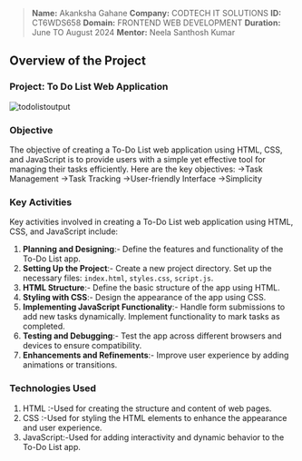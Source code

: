 >**Name:** Akanksha Gahane
>**Company:** CODTECH IT SOLUTIONS
>**ID:** CT6WDS658
>**Domain:** FRONTEND WEB DEVELOPMENT
>**Duration:** June TO August 2024
>**Mentor:** Neela Santhosh Kumar


## Overview of the Project

### Project: To Do List Web Application
![todolistoutput](https://github.com/user-attachments/assets/1da38f98-d0d2-4d56-9912-38a7d4c00280)



### Objective
The objective of creating a To-Do List web application using HTML, CSS, and JavaScript is to provide users with a simple yet effective tool for managing their tasks efficiently. Here are the key objectives:
->Task Management
->Task Tracking
->User-friendly Interface
->Simplicity

### Key Activities
Key activities involved in creating a To-Do List web application using HTML, CSS, and JavaScript include:

1. **Planning and Designing**:- Define the features and functionality of the To-Do List app.
2. **Setting Up the Project**:- Create a new project directory. Set up the necessary files: `index.html`, `styles.css`, `script.js`.
3. **HTML Structure**:- Define the basic structure of the app using HTML.
4. **Styling with CSS**:- Design the appearance of the app using CSS.
5. **Implementing JavaScript Functionality**:- Handle form submissions to add new tasks dynamically. Implement functionality to mark tasks as completed.
6. **Testing and Debugging**:- Test the app across different browsers and devices to ensure compatibility.
7. **Enhancements and Refinements**:- Improve user experience by adding animations or transitions.

### Technologies Used
1. HTML :-Used for creating the structure and content of web pages.
2. CSS :-Used for styling the HTML elements to enhance the appearance and user experience.
3. JavaScript:-Used for adding interactivity and dynamic behavior to the To-Do List app.


